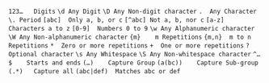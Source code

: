 `123…	Digits`
`\d	Any Digit`
`\D	Any Non-digit character`
`.	Any Character`
`\.	Period`
`[abc]	Only a, b, or c`
`[^abc]	Not a, b, nor c`
`[a-z]	Characters a to z`
`[0-9]	Numbers 0 to 9`
`\w	Any Alphanumeric character`
`\W	Any Non-alphanumeric character`
`{m}	m Repetitions`
`{m,n}	m to n Repetitions`
`*	Zero or more repetitions`
`+	One or more repetitions`
`?	Optional character`
`\s	Any Whitespace`
`\S	Any Non-whitespace character`
`^…$	Starts and ends`
`(…)	Capture Group`
`(a(bc))	Capture Sub-group`
`(.*)	Capture all`
`(abc|def)	Matches abc or def`